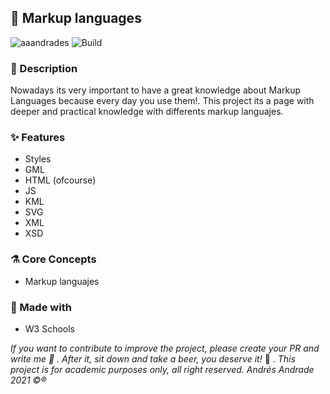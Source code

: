## :rocket: Markup languages

![aaandrades](https://img.shields.io/badge/-Frontend-orange)
![Build](https://img.shields.io/badge/-Working-brightgreen)

### :memo: Description
Nowadays its very important to have a great knowledge about Markup Languages because every day you use them!.
This project its a page with deeper and practical knowledge with differents markup languajes.

### :sparkles: Features
- Styles
- GML
- HTML (ofcourse)
- JS
- KML
- SVG
- XML
- XSD
  
### :alembic: Core Concepts
- Markup languajes
  
### :construction: Made with
- W3 Schools

*If you want to contribute to improve the project, please create your PR and write me :speech_balloon: . After it, sit down and take a beer, you deserve it!* :beers: .
*This project is for academic purposes only, all right reserved. Andrés Andrade 2021 :copyright::registered:*
